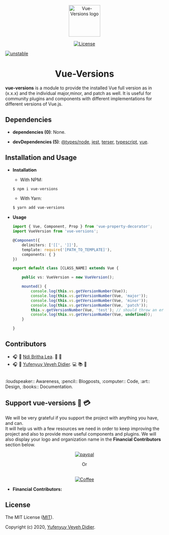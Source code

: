 <p align="center">
  <a href="#">
    <img width="100" src="https://raw.githubusercontent.com/yveyeh/vue-versions/master/assets/vue-versions-logo.png" alt="Vue-Versions logo">
  </a>
</p>

<p align="center">

  <a href="https://github.com/yveyeh/vue-versions/blob/master/LICENSE">
    <img src="https://raw.githubusercontent.com/yveyeh/vue-versions/master/assets/license.svg" alt="License">
  </a>

  [![unstable](http://badges.github.io/stability-badges/dist/stable.svg)](http://github.com/badges/stability-badges)

</p>

<h1 align="center">Vue-Versions</h1>

**vue-versions** is a module to provide the installed Vue full version as in (x.x.x) and the individual major,minor, and patch as well. It is useful for community plugins and components with different implementations for different versions of Vue.js.

## Dependencies

- **dependencies (0)**: None.

- **devDependencies (5)**: [@types/node](#), [jest](#), [terser](#), [typescript](#), [vue](#).

## Installation and Usage

- **Installation**

    - With NPM:
    ```bash
    $ npm i vue-versions
    ```

    - With Yarn:
    ```bash
    $ yarn add vue-versions
    ```

- **Usage**

    ```ts
    import { Vue, Component, Prop } from 'vue-property-decorator';
    import VueVersion from 'vue-versions';

    @Component({
        delimiters: ['[[', ']]'],
        template: require('[PATH_TO_TEMPLATE]'),
        components: { }
    })

    export default class [CLASS_NAME] extends Vue {

        public vs: VueVersion = new VueVersion();

        mounted() {
            console.log(this.vs.getVersionNumber(Vue));
            console.log(this.vs.getVersionNumber(Vue, 'major'));
            console.log(this.vs.getVersionNumber(Vue, 'minor'));
            console.log(this.vs.getVersionNumber(Vue, 'patch'));
            this.v.getVersionNumber(Vue, 'test'); // should throw an error in the console.
            console.log(this.vs.getVersionNumber(Vue, undefined));
        }

    }
    ```


## Contributors

- :headphones: :woman: [Ndi Britha Lea](https://github.com/NdiBrithaLea). :art: :loudspeaker:
- :headphones: :man: [Yufenyuy Veyeh Didier](https://github.com/yveyeh). :computer: :books: :pencil:

<br>
:loudspeaker:: Awareness, :pencil:: Blogposts, :computer:: Code, :art:: Design, :books:: Documentation. 


## Support vue-versions :gift: :credit_card:

We will be very grateful if you support the project with anything you have, and can.<br> It will help us with a few resources we need in order to keep improving the project and also to provide more useful components and plugins. We will also display your logo and organization name in the **Financial Contributors** section below. 

<div align="center">

[![paypal](https://raw.githubusercontent.com/yveyeh/vue-versions/master/assets/paypal-donate-button.png)](https://www.paypal.com/cgi-bin/webscr?cmd=_s-xclick&hosted_button_id=X42PBTBVWZSUJ)

Or<br><br>

[![Coffee](https://www.buymeacoffee.com/assets/img/custom_images/orange_img.png)](https://www.buymeacoffee.com/05tyxSJ)

</div>

- **Financial Contributors:**


<!-- <a href="https://www.paypal.com/cgi-bin/webscr?cmd=_s-xclick&hosted_button_id=X42PBTBVWZSUJ">
  <img src="https://raw.githubusercontent.com/yveyeh/vue-version/master/assets/paypal-donate-button.png" alt="Donate With PayPal" style="height: 41px !important;width: 174px !important;box-shadow: 0px 3px 2px 0px rgba(190, 190, 190, 0.5) !important;-webkit-box-shadow: 0px 3px 2px 0px rgba(190, 190, 190, 0.5) !important;" /></a> -->

<!-- <a href="https://www.buymeacoffee.com/05tyxSJ" target="_blank"><img src="https://www.buymeacoffee.com/assets/img/custom_images/orange_img.png" alt="Buy Me A Coffee" style="height: 41px !important;width: 174px !important;box-shadow: 0px 3px 2px 0px rgba(190, 190, 190, 0.5) !important;-webkit-box-shadow: 0px 3px 2px 0px rgba(190, 190, 190, 0.5) !important;" ></a> -->


## License

The MIT License ([MIT](https://github.com/yveyeh/vue-versions/blob/master/LICENSE)).

Copyright (c) 2020, [Yufenyuy Veyeh Didier](https://github.com/yveyeh).